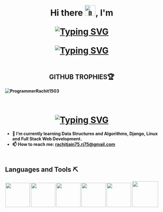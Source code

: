 <h1 align="center"><b>Hi there<b><picture>
  <source srcset="https://fonts.gstatic.com/s/e/notoemoji/latest/1f44b/512.webp" type="image/webp">
  <img src="https://fonts.gstatic.com/s/e/notoemoji/latest/1f44b/512.gif" alt="👋" width="35" height="35"></picture>, I'm <br>
  
  <a href="https://git.io/typing-svg"><img src="https://readme-typing-svg.demolab.com?font=Grey+Qo&size=44&pause=1000&color=FF0000&center=true&vCenter=true&multiline=true&width=440&height=135&lines=Rachit+Jain;aka+ProgrammerRachit1503&repeat=false" alt="Typing SVG" /></a>

  <a href="https://git.io/typing-svg"><img src="https://readme-typing-svg.demolab.com?font=Fira+Code&weight=600&size=22&pause=1000&color=FF6363FF&center=true&vCenter=true&width=440&height=45&lines=A+Passionate+Coder+and+Learner;Python+Developer;Lazy+Developer" alt="Typing SVG" /></a>
</h1>
<h2 align="center"><br>GITHUB TROPHIES🏆</h2>

<img src="https://github-profile-trophy.vercel.app/?username=ProgrammerRachit1503&theme=onedark&column=-1&margin-w=8&no-frame=true&no-bg=true" alt="ProgrammerRachit1503" /></a>

<br>

<h1 align="center">
	<a href="https://git.io/typing-svg"><img src="https://readme-typing-svg.demolab.com?font=Fira+Code&weight=600&size=30&duration=3000&pause=100&color=FF6363FF&center=true&multiline=true&random=false&width=700&height=80&lines=A+nerd+who+is+trying+to+learn+;something+new+everyday+%F0%9F%98%81" alt="Typing SVG" /></a>
</h1>

- 🌱 I’m currently learning **Data Structures and Algorithms, Django, Linux** and **Full Stack Web Development**.
- 📫 How to reach me: **rachitjain75.rj75@gmail.com**

<h2 align="lefcentert"><br>Languages and Tools ⛏️</h2>

<div align="center">
    <img src="https://user-images.githubusercontent.com/74038190/212257472-08e52665-c503-4bd9-aa20-f5a4dae769b5.gif" width="80">
    <img src="https://user-images.githubusercontent.com/74038190/212257465-7ce8d493-cac5-494e-982a-5a9deb852c4b.gif" width="80"> 
    <img src="https://user-images.githubusercontent.com/74038190/212257468-1e9a91f1-b626-4baa-b15d-5c385dfa7ed2.gif" width="80">
    <img src="https://github.com/Anmol-Baranwal/Cool-GIFs-For-GitHub/assets/74038190/29fd6286-4e7b-4d6c-818f-c4765d5e39a9" width="80">
    <img src="https://github.com/Anmol-Baranwal/Cool-GIFs-For-GitHub/assets/74038190/67f477ed-6624-42da-99f0-1a7b1a16eecb" width="80">
    <img src="https://user-images.githubusercontent.com/74038190/212257454-16e3712e-945a-4ca2-b238-408ad0bf87e6.gif" width="85">
</div>